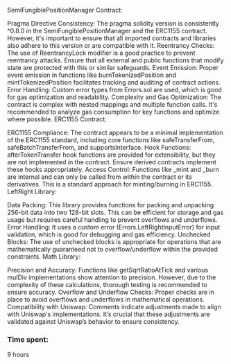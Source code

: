 SemiFungiblePositionManager Contract:

Pragma Directive Consistency: The pragma solidity version is consistently ^0.8.0 in the SemiFungiblePositionManager and the ERC1155 contract. However, it's important to ensure that all imported contracts and libraries also adhere to this version or are compatible with it.
Reentrancy Checks: The use of ReentrancyLock modifier is a good practice to prevent reentrancy attacks. Ensure that all external and public functions that modify state are protected with this or similar safeguards.
Event Emission: Proper event emission in functions like burnTokenizedPosition and mintTokenizedPosition facilitates tracking and auditing of contract actions.
Error Handling: Custom error types from Errors.sol are used, which is good for gas optimization and readability.
Complexity and Gas Optimization: The contract is complex with nested mappings and multiple function calls. It's recommended to analyze gas consumption for key functions and optimize where possible.
ERC1155 Contract:

ERC1155 Compliance: The contract appears to be a minimal implementation of the ERC1155 standard, including core functions like safeTransferFrom, safeBatchTransferFrom, and supportsInterface.
Hook Functions: afterTokenTransfer hook functions are provided for extensibility, but they are not implemented in the contract. Ensure derived contracts implement these hooks appropriately.
Access Control: Functions like _mint and _burn are internal and can only be called from within the contract or its derivatives. This is a standard approach for minting/burning in ERC1155.
LeftRight Library:

Data Packing: This library provides functions for packing and unpacking 256-bit data into two 128-bit slots. This can be efficient for storage and gas usage but requires careful handling to prevent overflows and underflows.
Error Handling: It uses a custom error (Errors.LeftRightInputError) for input validation, which is good for debugging and gas efficiency.
Unchecked Blocks: The use of unchecked blocks is appropriate for operations that are mathematically guaranteed not to overflow/underflow within the provided constraints.
Math Library:

Precision and Accuracy: Functions like getSqrtRatioAtTick and various mulDiv implementations show attention to precision. However, due to the complexity of these calculations, thorough testing is recommended to ensure accuracy.
Overflow and Underflow Checks: Proper checks are in place to avoid overflows and underflows in mathematical operations.
Compatibility with Uniswap: Comments indicate adjustments made to align with Uniswap's implementations. It’s crucial that these adjustments are validated against Uniswap’s behavior to ensure consistency.

### Time spent:
9 hours